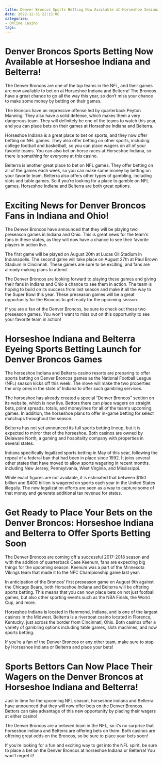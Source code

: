 ```yaml
---
title: Denver Broncos Sports Betting Now Available at Horseshoe Indiana and Belterra!
date: 2022-12-31 22:15:06
categories:
- Online Casino
tags:
---
```



#  Denver Broncos Sports Betting Now Available at Horseshoe Indiana and Belterra!

The Denver Broncos are one of the top teams in the NFL, and their games are now available to bet on at Horseshoe Indiana and Belterra! The Broncos have a great chance to go all the way this year, so don’t miss your chance to make some money by betting on their games.

The Broncos have an impressive offense led by quarterback Peyton Manning. They also have a solid defense, which makes them a very dangerous team. They will definitely be one of the teams to watch this year, and you can place bets on their games at Horseshoe Indiana and Belterra.

Horseshoe Indiana is a great place to bet on sports, and they now offer betting on NFL games. They also offer betting on other sports, including college football and basketball, so you can place wagers on all of your favorite teams. You can also bet on horse races at Horseshoe Indiana, so there is something for everyone at this casino.

Belterra is another great place to bet on NFL games. They offer betting on all of the games each week, so you can make some money by betting on your favorite team. Belterra also offers other types of gambling, including slots and table games. So if you’re looking for a place to gamble on NFL games, Horseshoe Indiana and Belterra are both great options.

#  Exciting News for Denver Broncos Fans in Indiana and Ohio!

The Denver Broncos have announced that they will be playing two preseason games in Indiana and Ohio. This is great news for the team's fans in these states, as they will now have a chance to see their favorite players in action live.

The first game will be played on August 20th at Lucas Oil Stadium in Indianapolis. The second game will take place on August 27th at Paul Brown Stadium in Cincinnati. These games are sure to be exciting, and fans are already making plans to attend.

The Denver Broncos are looking forward to playing these games and giving their fans in Indiana and Ohio a chance to see them in action. The team is hoping to build on its success from last season and make it all the way to the Super Bowl this year. These preseason games will be a great opportunity for the Broncos to get ready for the upcoming season.

If you are a fan of the Denver Broncos, be sure to check out these two preseason games. You won't want to miss out on this opportunity to see your favorite team in action!

#  Horseshoe Indiana and Belterra Eyeing Sports Betting Launch for Denver Broncos Games

The horseshoe Indiana and Belterra casino resorts are preparing to offer sports betting on Denver Broncos games as the National Football League (NFL) season kicks off this week. The move will make the two properties the only ones in the state of Indiana to offer such gambling services.

The horseshoe has already created a special “Denver Broncos” section on its website, which is now live. Bettors there can place wagers on straight bets, point spreads, totals, and moneylines for all of the team’s upcoming games. In addition, the horseshoe plans to offer in-game betting for select matchups throughout the season.

Belterra has not yet announced its full sports betting lineup, but it is expected to mirror that of the horseshoe. Both casinos are owned by Delaware North, a gaming and hospitality company with properties in several states.

Indiana specifically legalized sports betting in May of this year, following the repeal of a federal ban that had been in place since 1992. It joins several other states that have moved to allow sports wagering in recent months, including New Jersey, Pennsylvania, West Virginia, and Mississippi.

While exact figures are not available, it is estimated that between $150 billion and $400 billion is wagered on sports each year in the United States illegally. The new legalization efforts are seen as a way to capture some of that money and generate additional tax revenue for states.

#  Get Ready to Place Your Bets on the Denver Broncos: Horseshoe Indiana and Belterra to Offer Sports Betting Soon

The Denver Broncos are coming off a successful 2017-2018 season and with the addition of quarterback Case Keenum, fans are expecting big things for the upcoming season. Keenum was a part of the Minnesota Vikings team that made it to the NFC Championship game last year.

In anticipation of the Broncos’ first preseason game on August 9th against the Chicago Bears, both Horseshoe Indiana and Belterra will be offering sports betting. This means that you can now place bets on not just football games, but also other sporting events such as the NBA Finals, the World Cup, and more.

Horseshoe Indiana is located in Hammond, Indiana, and is one of the largest casinos in the Midwest. Belterra is a riverboat casino located in Florence, Kentucky, just across the border from Cincinnati, Ohio. Both casinos offer a variety of gambling options including table games, slots machines, and now sports betting.

If you’re a fan of the Denver Broncos or any other team, make sure to stop by Horseshoe Indiana or Belterra and place your bets!

#  Sports Bettors Can Now Place Their Wagers on the Denver Broncos at Horseshoe Indiana and Belterra!

Just in time for the upcoming NFL season, horseshoe indiana and Belterra have announced that they will now offer bets on the Denver Broncos. Bettors can take advantage of this new opportunity by placing their wagers at either casino!

The Denver Broncos are a beloved team in the NFL, so it’s no surprise that horseshoe indiana and Belterra are offering bets on them. Both casinos are offering great odds on the Broncos, so be sure to place your bets soon!

If you’re looking for a fun and exciting way to get into the NFL spirit, be sure to place a bet on the Denver Broncos at horseshoe Indiana or Belterra! You won’t regret it!